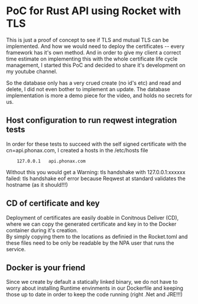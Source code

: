 # PoC for Rust API using Rocket with TLS
This is just a proof of concept to see if TLS and mutual TLS can be implemented. And how we would need to deploy the certificates -- every framework has it's own method. And in order to give my client a correct time estimate on implementing this with the whole certificate life cycle management, I started this PoC and decided to share it's development on my youtube channel.

So the database only has a very crued create (no id's etc) and read and delete, I did not even bother to implement an update. The database implementation is more a demo piece for the video, and holds no secrets for us.

## Host configuration to run reqwest integration tests
In order for these tests to succeed with the self signed certificate with the cn=api.phonax.com, I created a hosts in the /etc/hosts file<br />
```
    127.0.0.1	api.phonax.com
```
Without this you would get a Warning: tls handshake with 127.0.0.1:xxxxxx failed: tls handshake eof error because 
Reqwest at standard validates the hostname (as it should!!!)

## CD of certificate and key
Deployment of certificates are easily doable in Conitnous Deliver (CD), where we can copy the generated certificate and key in to the Docker container during it's creation.<br />
   By simply copying them to the locations as definied in the Rocket.toml and these files need to be only be readable by the NPA user that runs the service.<br />

## Docker is your friend
Since we create by default a statically linked binary, we do not have to worry about installing Runtime envinments in our Dockerfile and keeping those up to date in order to keep the code running (right .Net and JRE!!!)
    